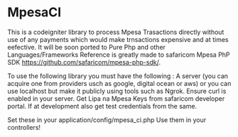 # MpesaCI
This is a codeigniter library to process Mpesa Trasactions directly without use of any payments which would make trnsactions expensive and at times eefective. It will be soon ported to Pure Php and other Languages/Frameworks
Reference is greatly made to safaricom Mpesa PhP SDK https://github.com/safaricom/mpesa-php-sdk/.

To use the following library you must have the following : 
	A server (you can acquire one from providers usch as google, digital ocean or aws) or you can use localhost but make it publicly using tools such as Ngrok.
	Ensure curl is enabled in your server.
	Get Lipa na Mpesa Keys from safaricom developer portal. If at development also get test credentials from the same.

Set these in your application/config/mpesa_ci.php
Use them in your controllers!
